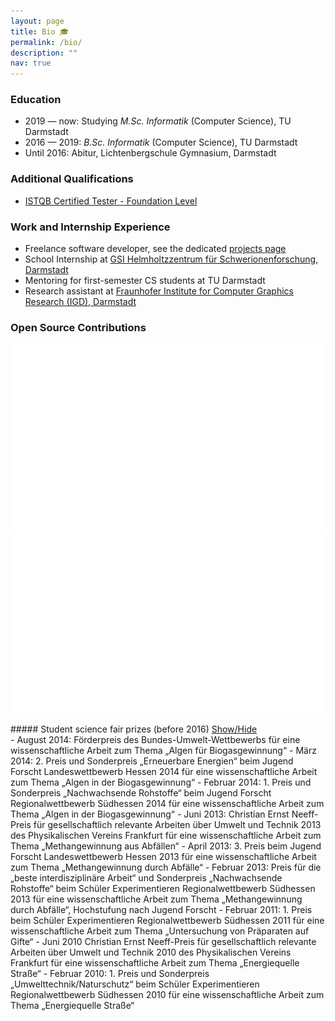 ```yaml
---
layout: page
title: Bio 🎓
permalink: /bio/
description: ""
nav: true
---
```


### Education

- 2019 — now: Studying *M.Sc. Informatik* (Computer Science), TU Darmstadt
- 2016 — 2019: *B.Sc. Informatik* (Computer Science), TU Darmstadt
- Until 2016: Abitur, Lichtenbergschule Gymnasium, Darmstadt

### Additional Qualifications

- [ISTQB Certified Tester - Foundation Level](/assets/pdf/ISTQB-certified-tester.pdf)

### Work and Internship Experience

- Freelance software developer, see the dedicated [projects page](/projects)
- School Internship at [GSI Helmholtzzentrum für Schwerionenforschung, Darmstadt](https://www.gsi.de/en/)
- Mentoring for first-semester CS students at TU Darmstadt
- Research assistant at [Fraunhofer Institute for Computer Graphics Research (IGD), Darmstadt](https://www.igd.fraunhofer.de/en)

### Open Source Contributions

[
  ![GitHub user statistics of me](https://raw.githubusercontent.com/felixdivo/_github-stats/master/generated/overview.svg)
  ![alt](https://raw.githubusercontent.com/felixdivo/_github-stats/master/generated/languages.svg)
](https://github.com/felixdivo)

<!--[![GitHub user statistics of me](https://github-readme-stats.vercel.app/api?username=felixdivo&show_icons=true&theme=buefy&hide=stars&count_private=false&locale=en)](https://github.com/felixdivo)-->


<div style="height: 3.0rem;" />
##### Student science fair prizes (before 2016) <a class="btn btn-link btn-sm shadow-sm rounded" data-toggle="collapse" href="#collapseTarget" role="button" aria-expanded="false" aria-controls="collapseTarget">Show/Hide</a>

<div class="collapse" id="collapseTarget" markdown="1">
- August 2014: Förderpreis des Bundes-Umwelt-Wettbewerbs für eine wissenschaftliche Arbeit zum Thema „Algen für Biogasgewinnung“
- März 2014: 2. Preis und Sonderpreis „Erneuerbare Energien“ beim Jugend Forscht Landeswettbewerb Hessen 2014 für eine wissenschaftliche Arbeit zum Thema „Algen in der Biogasgewinnung“
- Februar 2014: 1. Preis und Sonderpreis „Nachwachsende Rohstoffe“ beim Jugend Forscht Regionalwettbewerb Südhessen 2014 für eine wissenschaftliche Arbeit zum Thema „Algen in der Biogasgewinnung“
- Juni 2013: Christian Ernst Neeff-Preis für gesellschaftlich relevante Arbeiten über Umwelt und Technik 2013 des Physikalischen Vereins Frankfurt für eine wissenschaftliche Arbeit zum Thema „Methangewinnung aus Abfällen“
- April 2013: 3. Preis beim Jugend Forscht Landeswettbewerb Hessen 2013 für eine wissenschaftliche Arbeit zum Thema „Methangewinnung durch Abfälle“
- Februar 2013: Preis für die „beste interdisziplinäre Arbeit“ und Sonderpreis „Nachwachsende Rohstoffe“ beim Schüler Experimentieren Regionalwettbewerb Südhessen 2013 für eine wissenschaftliche Arbeit zum Thema „Methangewinnung durch Abfälle“, 
Hochstufung nach Jugend Forscht
- Februar 2011: 1. Preis beim Schüler Experimentieren Regionalwettbewerb Südhessen 2011 für eine wissenschaftliche Arbeit zum Thema „Untersuchung von Präparaten auf Gifte“
- Juni 2010	Christian Ernst Neeff-Preis für gesellschaftlich relevante Arbeiten über Umwelt und Technik 2010 des Physikalischen Vereins Frankfurt für eine wissenschaftliche Arbeit zum Thema „Energiequelle Straße“
- Februar 2010: 1. Preis und Sonderpreis „Umwelttechnik/Naturschutz“ beim Schüler Experimentieren Regionalwettbewerb Südhessen 2010 für eine wissenschaftliche Arbeit zum Thema „Energiequelle Straße“
</div>
